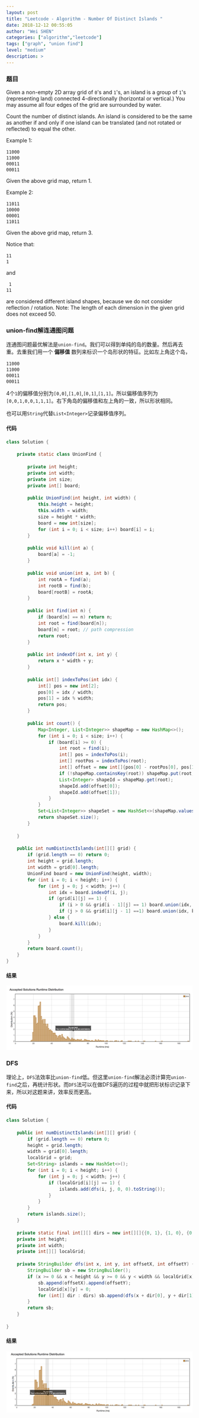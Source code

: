 ```yaml
---
layout: post
title: "Leetcode - Algorithm - Number Of Distinct Islands "
date: 2018-12-12 00:55:05
author: "Wei SHEN"
categories: ["algorithm","leetcode"]
tags: ["graph", "union find"]
level: "medium"
description: >
---
```


### 题目
Given a non-empty 2D array grid of `0`'s and `1`'s, an island is a group of `1`'s (representing land) connected 4-directionally (horizontal or vertical.) You may assume all four edges of the grid are surrounded by water.

Count the number of distinct islands. An island is considered to be the same as another if and only if one island can be translated (and not rotated or reflected) to equal the other.

Example 1:
```
11000
11000
00011
00011
```
Given the above grid map, return 1.

Example 2:
```
11011
10000
00001
11011
```
Given the above grid map, return 3.

Notice that:
```
11
1
```
and
```
 1
11
```
are considered different island shapes, because we do not consider reflection / rotation.
Note: The length of each dimension in the given grid does not exceed 50.

### union-find解连通图问题
连通图问题最优解法是`union-find`。我们可以得到单纯的岛的数量。然后再去重。去重我们用一个 **偏移值** 数列来标识一个岛形状的特征。比如左上角这个岛，
```
11000
11000
00011
00011
```

4个`1`的偏移值分别为`[0,0]`,`[1,0]`,`[0,1]`,`[1,1]`。所以偏移值序列为`[0,0,1,0,0,1,1,1]`。右下角岛的偏移值和左上角的一致，所以形状相同。

也可以用`String`代替`List<Integer>`记录偏移值序列。

#### 代码
```java
class Solution {

    private static class UnionFind {

        private int height;
        private int width;
        private int size;
        private int[] board;

        public UnionFind(int height, int width) {
            this.height = height;
            this.width = width;
            size = height * width;
            board = new int[size];
            for (int i = 0; i < size; i++) board[i] = i;
        }

        public void kill(int a) {
            board[a] = -1;
        }

        public void union(int a, int b) {
            int rootA = find(a);
            int rootB = find(b);
            board[rootB] = rootA;
        }

        public int find(int n) {
            if (board[n] == n) return n;
            int root = find(board[n]);
            board[n] = root; // path compression
            return root;
        }

        public int indexOf(int x, int y) {
            return x * width + y;
        }

        public int[] indexToPos(int idx) {
            int[] pos = new int[2];
            pos[0] = idx / width;
            pos[1] = idx % width;
            return pos;
        }

        public int count() {
            Map<Integer, List<Integer>> shapeMap = new HashMap<>();
            for (int i = 0; i < size; i++) {
                if (board[i] >= 0) {
                    int root = find(i);
                    int[] pos = indexToPos(i);
                    int[] rootPos = indexToPos(root);
                    int[] offset = new int[]{pos[0] - rootPos[0], pos[1] - rootPos[1]};
                    if (!shapeMap.containsKey(root)) shapeMap.put(root, new LinkedList<Integer>());
                    List<Integer> shapeId = shapeMap.get(root);
                    shapeId.add(offset[0]);
                    shapeId.add(offset[1]);
                }
            }
            Set<List<Integer>> shapeSet = new HashSet<>(shapeMap.values());
            return shapeSet.size();
        }

    }

    public int numDistinctIslands(int[][] grid) {
        if (grid.length == 0) return 0;
        int height = grid.length;
        int width = grid[0].length;
        UnionFind board = new UnionFind(height, width);
        for (int i = 0; i < height; i++) {
            for (int j = 0; j < width; j++) {
                int idx = board.indexOf(i, j);
                if (grid[i][j] == 1) {
                    if (i > 0 && grid[i - 1][j] == 1) board.union(idx, board.indexOf(i - 1, j));
                    if (j > 0 && grid[i][j - 1] ==1) board.union(idx, board.indexOf(i, j - 1));
                } else {
                    board.kill(idx);
                }
            }
        }
        return board.count();
    }
}
```

#### 结果
![number-of-distinct-islands-1](/images/leetcode/number-of-distinct-islands-1.png)


### DFS
理论上，`DFS`法效率比`union-find`低。但这里`union-find`解法必须计算完`union-find`之后，再统计形状。而`DFS`法可以在做DFS遍历的过程中就把形状标识记录下来，所以对这题来讲，效率反而更高。

#### 代码
```java
class Solution {

    public int numDistinctIslands(int[][] grid) {
        if (grid.length == 0) return 0;
        height = grid.length;
        width = grid[0].length;
        localGrid = grid;
        Set<String> islands = new HashSet<>();
        for (int i = 0; i < height; i++) {
            for (int j = 0; j < width; j++) {
                if (localGrid[i][j] == 1) {
                    islands.add(dfs(i, j, 0, 0).toString());
                }
            }
        }
        return islands.size();
    }

    private static final int[][] dirs = new int[][]{{0, 1}, {1, 0}, {0, -1}, {-1, 0}};
    private int height;
    private int width;
    private int[][] localGrid;

    private StringBuilder dfs(int x, int y, int offsetX, int offsetY) {
        StringBuilder sb = new StringBuilder();
        if (x >= 0 && x < height && y >= 0 && y < width && localGrid[x][y] == 1) {
            sb.append(offsetX).append(offsetY);
            localGrid[x][y] = 0;
            for (int[] dir : dirs) sb.append(dfs(x + dir[0], y + dir[1], offsetX + dir[0], offsetY + dir[1]));
        }
        return sb;
    }

}
```

#### 结果
![number-of-distinct-islands-2](/images/leetcode/number-of-distinct-islands-2.png)
